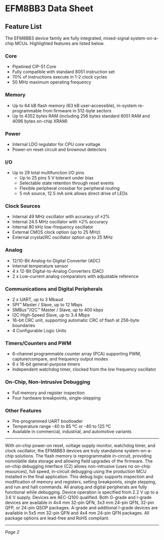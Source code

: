 # EFM8BB3 Data Sheet

## Feature List

The EFM8BB3 device family are fully integrated, mixed-signal system-on-a-chip MCUs. Highlighted features are listed below.

### Core
- Pipelined CIP-51 Core
- Fully compatible with standard 8051 instruction set
- 70% of instructions execute in 1-2 clock cycles
- 50 MHz maximum operating frequency

### Memory
- Up to 64 kB flash memory (63 kB user-accessible), in-system re-programmable from firmware in 512-byte sectors
- Up to 4352 bytes RAM (including 256 bytes standard 8051 RAM and 4096 bytes on-chip XRAM)

### Power
- Internal LDO regulator for CPU core voltage
- Power-on reset circuit and brownout detectors

### I/O
- Up to 29 total multifunction I/O pins
  - Up to 25 pins 5 V tolerant under bias
  - Selectable state retention through reset events
  - Flexible peripheral crossbar for peripheral routing
  - 5 mA source, 12.5 mA sink allows direct drive of LEDs

### Clock Sources
- Internal 49 MHz oscillator with accuracy of ±2%
- Internal 24.5 MHz oscillator with ±2% accuracy
- Internal 80 kHz low-frequency oscillator
- External CMOS clock option (up to 25 MHz)
- External crystal/RC oscillator option up to 25 MHz

### Analog
- 12/10-Bit Analog-to-Digital Converter (ADC)
- Internal temperature sensor
- 4 x 12-Bit Digital-to-Analog Converters (DAC)
- 2 x Low-current analog comparators with adjustable reference

### Communications and Digital Peripherals
- 2 x UART, up to 3 Mbaud
- SPI™ Master / Slave, up to 12 Mbps
- SMBus™/I2C™ Master / Slave, up to 400 kbps
- I2C High-Speed Slave, up to 3.4 Mbps
- 16-bit CRC unit, supporting automatic CRC of flash at 256-byte boundaries
- 4 Configurable Logic Units

### Timers/Counters and PWM
- 6-channel programmable counter array (PCA) supporting PWM, capture/compare, and frequency output modes
- 6 x 16-bit general-purpose timers
- Independent watchdog timer, clocked from the low frequency oscillator

### On-Chip, Non-Intrusive Debugging
- Full memory and register inspection
- Four hardware breakpoints, single-stepping

### Other Features
- Pre-programmed UART bootloader
- Temperature range -40 to 85 ºC or -40 to 125 ºC
- Available in commercial, industrial, and automotive variants

---

With on-chip power-on reset, voltage supply monitor, watchdog timer, and clock oscillator, the EFM8BB3 devices are truly standalone system-on-a-chip solutions. The flash memory is reprogrammable in-circuit, providing nonvolatile data storage and allowing field upgrades of the firmware. The on-chip debugging interface (C2) allows non-intrusive (uses no on-chip resources), full speed, in-circuit debugging using the production MCU installed in the final application. This debug logic supports inspection and modification of memory and registers, setting breakpoints, single stepping, and run and halt commands. All analog and digital peripherals are fully functional while debugging. Device operation is specified from 2.2 V up to a 3.6 V supply. Devices are AEC-Q100 qualified. Both G-grade and I-grade devices are available in 4x4 mm 32-pin QFN, 3x3 mm 24-pin QFN, 32-pin QFP, or 24-pin QSOP packages. A-grade and additional I-grade devices are available in 5x5 mm 32-pin QFN and 4x4 mm 24-pin QFN packages. All package options are lead-free and RoHS compliant.

---

*Page 2*